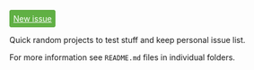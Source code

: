 <a href="/bumptech/glide/issues/new" class="btn" style="display:inline-block; padding: 6px; cursor:pointer; border: 1px solid #5ca941; border-radius: 3px; color: white; background-color: #60b044; btn btn-primary right">New issue</a>

Quick random projects to test stuff and keep personal issue list.

For more information see `README.md` files in individual folders.
